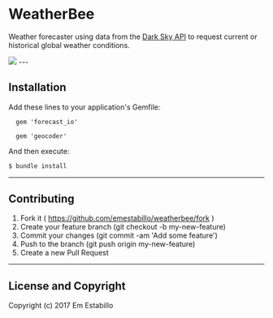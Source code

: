 # WeatherBee

Weather forecaster using data from the [Dark Sky API](http://darkskyapp.com/api/) to request current or historical global weather conditions.

<img src="images/screenshot.png">
---

## Installation

Add these lines to your application's Gemfile:
```
  gem 'forecast_io'

  gem 'geocoder'
```


And then execute:
```ruby
$ bundle install
```

---

## Contributing

1. Fork it ( https://github.com/emestabillo/weatherbee/fork )
2. Create your feature branch (git checkout -b my-new-feature)
3. Commit your changes (git commit -am 'Add some feature')
4. Push to the branch (git push origin my-new-feature)
5. Create a new Pull Request

---

## License and Copyright

Copyright (c) 2017 Em Estabillo

